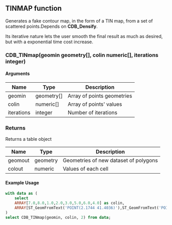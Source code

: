 ## TINMAP function

Generates a fake contour map, in the form of a TIN map, from a set of scattered points.Depends on **CDB_Densify**.

Its iterative nature lets the user smooth the final result as much as desired, but with a exponential time cost increase.

### CDB_TINmap(geomin geometry[], colin numeric[], iterations integer)

#### Arguments

| Name | Type | Description |
|------|------|-------------|
| geomin   | geometry[]  | Array of points geometries |
| colin | numeric[]   | Array of points' values |
| iterations   | integer     | Number of iterations |

### Returns

Returns a table object

| Name | Type | Description |
|------|------|-------------|
| geomout   | geometry  | Geometries of new dataset of polygons|
| colout | numeric   | Values of each cell|

#### Example Usage

```sql
with data as (
    select
    ARRAY[7.0,8.0,1.0,2.0,3.0,5.0,6.0,4.0] as colin,
    ARRAY[ST_GeomFromText('POINT(2.1744 41.4036)'),ST_GeomFromText('POINT(2.1228 41.3809)'),ST_GeomFromText('POINT(2.1511 41.3742)'),ST_GeomFromText('POINT(2.1528 41.4136)'),ST_GeomFromText('POINT(2.165 41.3917)'),ST_GeomFromText('POINT(2.1498 41.3713)'),ST_GeomFromText('POINT(2.1533 41.3683)'),ST_GeomFromText('POINT(2.131386 41.413998)')] as geomin
)
select CDB_TINmap(geomin, colin, 2) from data;
```

